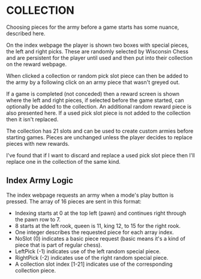 # COLLECTION

Choosing pieces for the army before a game starts has some nuance, described here.

On the index webpage the player is shown two boxes with special pieces, the left and right picks. These are randomly selected by Wisconsin Chess and are persistent for the player until used and then put into their collection on the reward webpage.

When clicked a collection or random pick slot piece can then be added to the army by a following click on an army piece that wasn't greyed out.

If a game is completed (not conceded) then a reward screen is shown where the left and right pieces, if selected before the game started, can optionally be added to the collection. An additional random reward piece is also presented here. If a used pick slot piece is not added to the collection then it isn't replaced.

The collection has 21 slots and can be used to create custom armies before starting games. Pieces are unchanged unless the player decides to replace pieces with new rewards.

I've found that if I want to discard and replace a used pick slot piece then I'll replace one in the collection of the same kind.

## Index Army Logic

The index webpage requests an army when a mode's play button is pressed. The array of 16 pieces are sent in this format:

- Indexing starts at 0 at the top left (pawn) and continues right through the pawn row to 7.
- 8 starts at the left rook, queen is 11, king 12, to 15 for the right rook.
- One integer describes the requested piece for each array index.
- NoSlot (0) indicates a basic piece request (basic means it's a kind of piece that is part of regular chess).
- LeftPick (-1) indicates use of the left random special piece.
- RightPick (-2) indicates use of the right random special piece.
- A collection slot index [1-21] indicates use of the corresponding collection piece.
